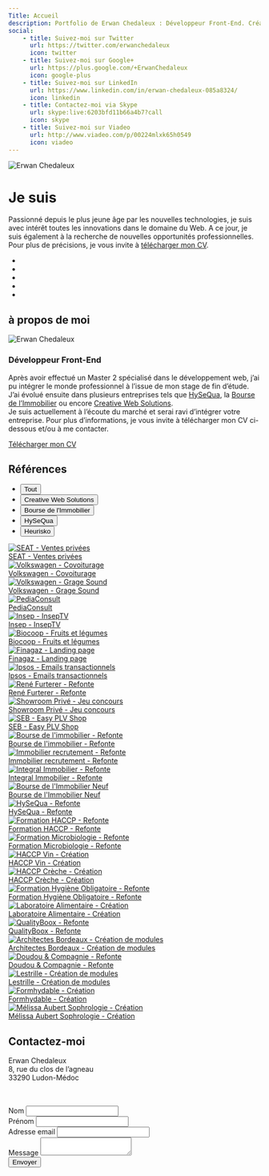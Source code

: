 ```yaml
---
Title: Accueil
description: Portfolio de Erwan Chedaleux : Développeur Front-End. Création de site internet, site dynamique, E-Commerce, Blog, Référencement, Réseaux sociaux.
social:
    - title: Suivez-moi sur Twitter
      url: https://twitter.com/erwanchedaleux
      icon: twitter
    - title: Suivez-moi sur Google+
      url: https://plus.google.com/+ErwanChedaleux
      icon: google-plus
    - title: Suivez-moi sur LinkedIn
      url: https://www.linkedin.com/in/erwan-chedaleux-085a8324/
      icon: linkedin
    - title: Contactez-moi via Skype
      url: skype:live:6203bfd11b66a4b7?call
      icon: skype
    - title: Suivez-moi sur Viadeo
      url: http://www.viadeo.com/p/00224mlxk65h0549
      icon: viadeo
---
```


<div class="sc-home section fp-noscroll active">
    <div class="sch-background">
        <img src="%theme_url%/assets/media/img/home-ls-1280.jpg"
             srcset="%theme_url%/assets/media/img/home-ls-1280.jpg 1280w,
                     %theme_url%/assets/media/img/home-ls-1920.jpg 1920w"
             class="schb-img"
             alt="Erwan Chedaleux" />
    </div>
    <div class="sch-content">
        <h1 class="sch-title-1">Je suis <span class="highlight"><span id="sch-typed"></span></span></h1>
        <p class="sch-text">
            Passionné depuis le plus jeune âge par les <span class="highlight">nouvelles technologies</span>, je suis avec intérêt toutes les innovations dans le domaine du <span class="highlight">Web</span>. A ce jour, je suis également à la recherche de nouvelles <span class="highlight">opportunités professionnelles</span>. Pour plus de précisions, je vous invite à <a href="%theme_url%/assets/media/pdf/cv-erwan-chedaleux.pdf" title="CV de Erwan Chedaleux" target="_blank" class="lnk">télécharger mon CV</a>.
        </p>
        <div class="sch-social-networks">
            <ul class="sch-list">
                <li class="sch-itm">
                    <a href="https://twitter.com/erwanchedaleux" title="Suivez-moi sur Twitter" target="_blank" class="sch-lnk sch-lnk-twitter">
                        <i class="fa fa-twitter"></i>
                    </a>
                </li>
                <li class="sch-itm">
                    <a href="https://plus.google.com/+ErwanChedaleux" title="Suivez-moi sur Google+" target="_blank" class="sch-lnk">
                        <i class="fa fa-google-plus"></i>
                    </a>
                </li>
                <li class="sch-itm">
                    <a href="https://www.linkedin.com/in/erwan-chedaleux-085a8324/" title="Suivez-moi sur LinkedIn" target="_blank" class="sch-lnk">
                        <i class="fa fa-linkedin"></i>
                    </a>
                </li>
                <li class="sch-itm">
                    <a href="skype:live:6203bfd11b66a4b7?call" title="Suivez-moi sur Skype" class="sch-lnk">
                        <i class="fa fa-skype"></i>
                    </a>
                </li>
                <li class="sch-itm">
                    <a href="http://www.viadeo.com/p/00224mlxk65h0549" title="Suivez-moi sur Viadeo" target="_blank" class="sch-lnk">
                        <i class="fa fa-viadeo"></i>
                    </a>
                </li>
            </ul>
        </div>
    </div>
    <a href="#about-me" class="sch-arrow">
        <i class="fa fa-angle-down"></i>
    </a>
</div>
<div class="sc-about-me section fp-noscroll">
    <h2 class="scam-title-1">à propos de moi</h2>
    <div class="scam-content">
        <div class="inner">
            <div class="scam-photo">
                <img src="%theme_url%/assets/media/img/photo-erwan-chedaleux-ls-200.jpg"
                     srcset="%theme_url%/assets/media/img/photo-erwan-chedaleux-ls-200.jpg 200w,
                             %theme_url%/assets/media/img/photo-erwan-chedaleux-ls-300.jpg 300w"
                     class="scam-img"
                     alt="Erwan Chedaleux" />
            </div>
            <div class="scam-text">
                <h3 class="scam-title-2">Développeur Front-End</h3>
                <p class="scam-paragraph">
                    Après avoir effectué un Master 2 spécialisé dans le développement web, j’ai pu intégrer le monde professionnel à l’issue de mon stage de fin d’étude. J’ai évolué ensuite dans plusieurs entreprises tels que <a href="http://www.hysequa.fr/" rel="nofollow" target="_blank" class="lnk">HySeQua</a>, la <a href="https://www.bourse-immobilier.fr/" rel="nofollow" target="_blank" class="lnk">Bourse de l’Immobilier</a> ou encore <a href="https://www.cws-studio.com/" rel="nofollow" target="_blank" class="lnk">Creative Web Solutions</a>. <br />
                    Je suis actuellement à l’écoute du marché et serai ravi d’intégrer votre entreprise. Pour  plus d’informations, je vous invite à télécharger mon CV ci-dessous et/ou à me contacter.
                </p>
                <a href="#" class="scam-btn btns btn-1">
                    <i class="fa fa-file-pdf-o"></i>
                    Télécharger mon CV
                </a>
            </div>
        </div>
    </div>
    <a href="#references" class="scam-arrow">
        <i class="fa fa-angle-down"></i>
    </a>
</div>
<div class="sc-references section">
    <h2 class="scr-title-1">Références</h2>
    <div class="scr-content">
        <div class="inner">
            <div class="scr-filtr-filters">
                <ul class="scrf-list">
                    <li class="scrf-itm" data-filter="all">
                        <button class="btns btn-2 active">Tout</button>
                    </li>
                    <li class="scrf-itm" data-filter="1">
                        <button class="btns btn-2">Creative Web Solutions</button>
                    </li>
                    <li class="scrf-itm" data-filter="2">
                        <button class="btns btn-2">Bourse de l'Immobilier</button>
                    </li>
                    <li class="scrf-itm" data-filter="3">
                        <button class="btns btn-2">HySeQua</button>
                    </li>
                    <li class="scrf-itm" data-filter="4">
                        <button class="btns btn-2">Heurisko</button>
                    </li>
                </ul>
            </div>
            <div class="scr-filtr-container filtr-container">
                <div class="scr-itm filtr-item" data-category="1" data-title="SEAT - Ventes privées">
                    <a href="#" class="scr-lnk" target="_blank" rel="nofollow">
                        <div class="scr-background">
                            <img src="%theme_url%/assets/media/img/logo-seat-ls-216.jpg"
                                 srcset="%theme_url%/assets/media/img/logo-seat-ls-216.jpg 216w,
                                         %theme_url%/assets/media/img/logo-seat-ls-324.jpg 324w"
                                 class="scr-img"
                                 alt="SEAT - Ventes privées" />
                        </div>
                        <div class="scr-caption">SEAT - Ventes privées</div>
                    </a>
                </div>
                <div class="scr-itm filtr-item" data-category="1" data-title="Volkswagen - Covoiturage">
                    <a href="#" class="scr-lnk" target="_blank" rel="nofollow">
                        <div class="scr-background">
                            <img src="%theme_url%/assets/media/img/logo-volkswagen-ls-216.jpg"
                                 srcset="%theme_url%/assets/media/img/logo-volkswagen-ls-216.jpg 216w,
                                         %theme_url%/assets/media/img/logo-volkswagen-ls-324.jpg 324w"
                                 class="scr-img"
                                 alt="Volkswagen - Covoiturage" />
                        </div>
                        <div class="scr-caption">Volkswagen - Covoiturage</div>
                    </a>
                </div>
                <div class="scr-itm filtr-item" data-category="1" data-title="Volkswagen - Grage Sound">
                    <a href="#" class="scr-lnk" target="_blank" rel="nofollow">
                        <div class="scr-background">
                            <img src="%theme_url%/assets/media/img/logo-garagesound-ls-216.jpg"
                                 srcset="%theme_url%/assets/media/img/logo-garagesound-ls-216.jpg 216w,
                                         %theme_url%/assets/media/img/logo-garagesound-ls-324.jpg 324w"
                                 class="scr-img"
                                 alt="Volkswagen - Grage Sound" />
                        </div>
                        <div class="scr-caption">Volkswagen - Grage Sound</div>
                    </a>
                </div>
                <div class="scr-itm filtr-item" data-category="1" data-title="PediaConsult">
                    <a href="#" class="scr-lnk" target="_blank" rel="nofollow">
                        <div class="scr-background">
                            <img src="%theme_url%/assets/media/img/logo-pediaconsult-ls-216.jpg"
                                 srcset="%theme_url%/assets/media/img/logo-pediaconsult-ls-216.jpg 216w,
                                         %theme_url%/assets/media/img/logo-pediaconsult-ls-324.jpg 324w"
                                 class="scr-img"
                                 alt="PediaConsult" />
                        </div>
                        <div class="scr-caption">PediaConsult</div>
                    </a>
                </div>
                <div class="scr-itm filtr-item" data-category="1" data-title="Insep - InsepTV">
                    <a href="#" class="scr-lnk" target="_blank" rel="nofollow">
                        <div class="scr-background">
                            <img src="%theme_url%/assets/media/img/logo-inseptv-ls-216.jpg"
                                 srcset="%theme_url%/assets/media/img/logo-inseptv-ls-216.jpg 216w,
                                         %theme_url%/assets/media/img/logo-inseptv-ls-324.jpg 324w"
                                 class="scr-img"
                                 alt="Insep - InsepTV" />
                        </div>
                        <div class="scr-caption">Insep - InsepTV</div>
                    </a>
                </div>
                <div class="scr-itm filtr-item" data-category="1" data-title="Biocoop - Fruits et légumes">
                    <a href="#" class="scr-lnk" target="_blank" rel="nofollow">
                        <div class="scr-background">
                            <img src="%theme_url%/assets/media/img/logo-biocoop-ls-216.jpg"
                                 srcset="%theme_url%/assets/media/img/logo-biocoop-ls-216.jpg 216w,
                                         %theme_url%/assets/media/img/logo-biocoop-ls-324.jpg 324w"
                                 class="scr-img"
                                 alt="Biocoop - Fruits et légumes" />
                        </div>
                        <div class="scr-caption">Biocoop - Fruits et légumes</div>
                    </a>
                </div>
                <div class="scr-itm filtr-item" data-category="1" data-title="Finagaz - Landing page">
                    <a href="#" class="scr-lnk" target="_blank" rel="nofollow">
                        <div class="scr-background">
                            <img src="%theme_url%/assets/media/img/logo-finagaz-ls-216.jpg"
                                 srcset="%theme_url%/assets/media/img/logo-finagaz-ls-216.jpg 216w,
                                         %theme_url%/assets/media/img/logo-finagaz-ls-324.jpg 324w"
                                 class="scr-img"
                                 alt="Finagaz - Landing page" />
                        </div>
                        <div class="scr-caption">Finagaz - Landing page</div>
                    </a>
                </div>
                <div class="scr-itm filtr-item" data-category="1" data-title="Ipsos - Emails transactionnels">
                    <a href="#" class="scr-lnk" target="_blank" rel="nofollow">
                        <div class="scr-background">
                            <img src="%theme_url%/assets/media/img/logo-ipsos-ls-216.jpg"
                                 srcset="%theme_url%/assets/media/img/logo-ipsos-ls-216.jpg 216w,
                                         %theme_url%/assets/media/img/logo-ipsos-ls-324.jpg 324w"
                                 class="scr-img"
                                 alt="Ipsos - Emails transactionnels" />
                        </div>
                        <div class="scr-caption">Ipsos - Emails transactionnels</div>
                    </a>
                </div>
                <div class="scr-itm filtr-item" data-category="1" data-title="René Furterer - Refonte">
                    <a href="#" class="scr-lnk" target="_blank" rel="nofollow">
                        <div class="scr-background">
                            <img src="%theme_url%/assets/media/img/logo-renefurterer-ls-216.jpg"
                                 srcset="%theme_url%/assets/media/img/logo-renefurterer-ls-216.jpg 216w,
                                         %theme_url%/assets/media/img/logo-renefurterer-ls-324.jpg 324w"
                                 class="scr-img"
                                 alt="René Furterer - Refonte" />
                        </div>
                        <div class="scr-caption">René Furterer - Refonte</div>
                    </a>
                </div>
                <div class="scr-itm filtr-item" data-category="1" data-title="Showroom Privé - Jeu concours">
                    <a href="#" class="scr-lnk" target="_blank" rel="nofollow">
                        <div class="scr-background">
                            <img src="%theme_url%/assets/media/img/logo-showroomprive-ls-216.jpg"
                                 srcset="%theme_url%/assets/media/img/logo-showroomprive-ls-216.jpg 216w,
                                         %theme_url%/assets/media/img/logo-showroomprive-ls-324.jpg 324w"
                                 class="scr-img"
                                 alt="Showroom Privé - Jeu concours" />
                        </div>
                        <div class="scr-caption">Showroom Privé - Jeu concours</div>
                    </a>
                </div>
                <div class="scr-itm filtr-item" data-category="1" data-title="SEB - Easy PLV Shop">
                    <a href="#" class="scr-lnk" target="_blank" rel="nofollow">
                        <div class="scr-background">
                            <img src="%theme_url%/assets/media/img/logo-seb-ls-216.jpg"
                                 srcset="%theme_url%/assets/media/img/logo-seb-ls-216.jpg 216w,
                                         %theme_url%/assets/media/img/logo-seb-ls-324.jpg 324w"
                                 class="scr-img"
                                 alt="SEB - Easy PLV Shop" />
                        </div>
                        <div class="scr-caption">SEB - Easy PLV Shop</div>
                    </a>
                </div>
                <div class="scr-itm filtr-item" data-category="2" data-title="Bourse de l'immobilier - Refonte">
                    <a href="#" class="scr-lnk" target="_blank" rel="nofollow">
                        <div class="scr-background">
                            <img src="%theme_url%/assets/media/img/logo-bourseimmobilier-ls-216.jpg"
                                 srcset="%theme_url%/assets/media/img/logo-bourseimmobilier-ls-216.jpg 216w,
                                         %theme_url%/assets/media/img/logo-bourseimmobilier-ls-324.jpg 324w"
                                 class="scr-img"
                                 alt="Bourse de l'immobilier - Refonte" />
                        </div>
                        <div class="scr-caption">Bourse de l'immobilier - Refonte</div>
                    </a>
                </div>
                <div class="scr-itm filtr-item" data-category="2" data-title="Immobilier recrutement - Refonte">
                    <a href="#" class="scr-lnk" target="_blank" rel="nofollow">
                        <div class="scr-background">
                            <img src="%theme_url%/assets/media/img/logo-bourseimmobilier-ls-216.jpg"
                                 srcset="%theme_url%/assets/media/img/logo-bourseimmobilier-ls-216.jpg 216w,
                                         %theme_url%/assets/media/img/logo-bourseimmobilier-ls-324.jpg 324w"
                                 class="scr-img"
                                 alt="Immobilier recrutement - Refonte" />
                        </div>
                        <div class="scr-caption">Immobilier recrutement - Refonte</div>
                    </a>
                </div>
                <div class="scr-itm filtr-item" data-category="2" data-title="Integral Immobilier - Refonte">
                    <a href="#" class="scr-lnk" target="_blank" rel="nofollow">
                        <div class="scr-background">
                            <img src="%theme_url%/assets/media/img/logo-integralimmobilier-ls-216.jpg"
                                 srcset="%theme_url%/assets/media/img/logo-integralimmobilier-ls-216.jpg 216w,
                                         %theme_url%/assets/media/img/logo-integralimmobilier-ls-324.jpg 324w"
                                 class="scr-img"
                                 alt="Integral Immobilier - Refonte" />
                        </div>
                        <div class="scr-caption">Integral Immobilier - Refonte</div>
                    </a>
                </div>
                <div class="scr-itm filtr-item" data-category="2" data-title="Bourse de l'Immobilier Neuf">
                    <a href="#" class="scr-lnk" target="_blank" rel="nofollow">
                        <div class="scr-background">
                            <img src="%theme_url%/assets/media/img/logo-bourseimmobilierneuf-ls-216.jpg"
                                 srcset="%theme_url%/assets/media/img/logo-bourseimmobilierneuf-ls-216.jpg 216w,
                                         %theme_url%/assets/media/img/logo-bourseimmobilierneuf-ls-324.jpg 324w"
                                 class="scr-img"
                                 alt="Bourse de l'Immobilier Neuf" />
                        </div>
                        <div class="scr-caption">Bourse de l'Immobilier Neuf</div>
                    </a>
                </div>
                <div class="scr-itm filtr-item" data-category="3" data-title="HySeQua - Refonte">
                    <a href="#" class="scr-lnk" target="_blank" rel="nofollow">
                        <div class="scr-background">
                            <img src="%theme_url%/assets/media/img/logo-hysequa-ls-216.jpg"
                                 srcset="%theme_url%/assets/media/img/logo-hysequa-ls-216.jpg 216w,
                                         %theme_url%/assets/media/img/logo-hysequa-ls-324.jpg 324w"
                                 class="scr-img"
                                 alt="HySeQua - Refonte" />
                        </div>
                        <div class="scr-caption">HySeQua - Refonte</div>
                    </a>
                </div>
                <div class="scr-itm filtr-item" data-category="3" data-title="Formation HACCP - Refonte">
                    <a href="#" class="scr-lnk" target="_blank" rel="nofollow">
                        <div class="scr-background">
                            <img src="%theme_url%/assets/media/img/logo-formationhaccp-ls-216.jpg"
                                 srcset="%theme_url%/assets/media/img/logo-formationhaccp-ls-216.jpg 216w,
                                         %theme_url%/assets/media/img/logo-formationhaccp-ls-324.jpg 324w"
                                 class="scr-img"
                                 alt="Formation HACCP - Refonte" />
                        </div>
                        <div class="scr-caption">Formation HACCP - Refonte</div>
                    </a>
                </div>
                <div class="scr-itm filtr-item" data-category="3" data-title="Formation Microbiologie - Refonte">
                    <a href="#" class="scr-lnk" target="_blank" rel="nofollow">
                        <div class="scr-background">
                            <img src="%theme_url%/assets/media/img/logo-formationmicrobiologie-ls-216.jpg"
                                 srcset="%theme_url%/assets/media/img/logo-formationmicrobiologie-ls-216.jpg 216w,
                                         %theme_url%/assets/media/img/logo-formationmicrobiologie-ls-324.jpg 324w"
                                 class="scr-img"
                                 alt="Formation Microbiologie - Refonte" />
                        </div>
                        <div class="scr-caption">Formation Microbiologie - Refonte</div>
                    </a>
                </div>
                <div class="scr-itm filtr-item" data-category="3" data-title="HACCP Vin - Création">
                    <a href="#" class="scr-lnk" target="_blank" rel="nofollow">
                        <div class="scr-background">
                            <img src="%theme_url%/assets/media/img/logo-haccpvin-ls-216.jpg"
                                 srcset="%theme_url%/assets/media/img/logo-haccpvin-ls-216.jpg 216w,
                                         %theme_url%/assets/media/img/logo-haccpvin-ls-324.jpg 324w"
                                 class="scr-img"
                                 alt="HACCP Vin - Création" />
                        </div>
                        <div class="scr-caption">HACCP Vin - Création</div>
                    </a>
                </div>
                <div class="scr-itm filtr-item" data-category="3" data-title="HACCP Crèche - Création">
                    <a href="#" class="scr-lnk" target="_blank" rel="nofollow">
                        <div class="scr-background">
                            <img src="%theme_url%/assets/media/img/logo-haccpcreche-ls-216.jpg"
                                 srcset="%theme_url%/assets/media/img/logo-haccpcreche-ls-216.jpg 216w,
                                         %theme_url%/assets/media/img/logo-haccpcreche-ls-324.jpg 324w"
                                 class="scr-img"
                                 alt="HACCP Crèche - Création" />
                        </div>
                        <div class="scr-caption">HACCP Crèche - Création</div>
                    </a>
                </div>
                <div class="scr-itm filtr-item" data-category="3" data-title="Formation Hygiène Obligatoire - Refonte">
                    <a href="#" class="scr-lnk" target="_blank" rel="nofollow">
                        <div class="scr-background">
                            <img src="%theme_url%/assets/media/img/logo-formationhygieneobligatoire-ls-216.jpg"
                                 srcset="%theme_url%/assets/media/img/logo-formationhygieneobligatoire-ls-216.jpg 216w,
                                         %theme_url%/assets/media/img/logo-formationhygieneobligatoire-ls-324.jpg 324w"
                                 class="scr-img"
                                 alt="Formation Hygiène Obligatoire - Refonte" />
                        </div>
                        <div class="scr-caption">Formation Hygiène Obligatoire - Refonte</div>
                    </a>
                </div>
                <div class="scr-itm filtr-item" data-category="3" data-title="Laboratoire Alimentaire - Création">
                    <a href="#" class="scr-lnk" target="_blank" rel="nofollow">
                        <div class="scr-background">
                            <img src="%theme_url%/assets/media/img/logo-laboratoirealimentaire-ls-216.jpg"
                                 srcset="%theme_url%/assets/media/img/logo-laboratoirealimentaire-ls-216.jpg 216w,
                                         %theme_url%/assets/media/img/logo-laboratoirealimentaire-ls-324.jpg 324w"
                                 class="scr-img"
                                 alt="Laboratoire Alimentaire - Création" />
                        </div>
                        <div class="scr-caption">Laboratoire Alimentaire - Création</div>
                    </a>
                </div>
                <div class="scr-itm filtr-item" data-category="3" data-title="QualityBoox - Refonte">
                    <a href="#" class="scr-lnk" target="_blank" rel="nofollow">
                        <div class="scr-background">
                            <img src="%theme_url%/assets/media/img/logo-qualityboox-ls-216.jpg"
                                 srcset="%theme_url%/assets/media/img/logo-qualityboox-ls-216.jpg 216w,
                                         %theme_url%/assets/media/img/logo-qualityboox-ls-324.jpg 324w"
                                 class="scr-img"
                                 alt="QualityBoox - Refonte" />
                        </div>
                        <div class="scr-caption">QualityBoox - Refonte</div>
                    </a>
                </div>
                <div class="scr-itm filtr-item" data-category="4" data-title="Architectes Bordeaux - Création de modules">
                    <a href="#" class="scr-lnk" target="_blank" rel="nofollow">
                        <div class="scr-background">
                            <img src="%theme_url%/assets/media/img/logo-architectesbordeaux-ls-216.jpg"
                                 srcset="%theme_url%/assets/media/img/logo-architectesbordeaux-ls-216.jpg 216w,
                                         %theme_url%/assets/media/img/logo-architectesbordeaux-ls-324.jpg 324w"
                                 class="scr-img"
                                 alt="Architectes Bordeaux - Création de modules" />
                        </div>
                        <div class="scr-caption">Architectes Bordeaux - Création de modules</div>
                    </a>
                </div>
                <div class="scr-itm filtr-item" data-category="4" data-title="Doudou & Compagnie - Refonte">
                    <a href="#" class="scr-lnk" target="_blank" rel="nofollow">
                        <div class="scr-background">
                            <img src="%theme_url%/assets/media/img/logo-doudouetcompagnie-ls-216.jpg"
                                 srcset="%theme_url%/assets/media/img/logo-doudouetcompagnie-ls-216.jpg 216w,
                                         %theme_url%/assets/media/img/logo-doudouetcompagnie-ls-324.jpg 324w"
                                 class="scr-img"
                                 alt="Doudou & Compagnie - Refonte" />
                        </div>
                        <div class="scr-caption">Doudou & Compagnie - Refonte</div>
                    </a>
                </div>
                <div class="scr-itm filtr-item" data-category="4" data-title="Lestrille - Création de modules">
                    <a href="#" class="scr-lnk" target="_blank" rel="nofollow">
                        <div class="scr-background">
                            <img src="%theme_url%/assets/media/img/logo-lestrille-ls-216.jpg"
                                 srcset="%theme_url%/assets/media/img/logo-lestrille-ls-216.jpg 216w,
                                         %theme_url%/assets/media/img/logo-lestrille-ls-324.jpg 324w"
                                 class="scr-img"
                                 alt="Lestrille - Création de modules" />
                        </div>
                        <div class="scr-caption">Lestrille - Création de modules</div>
                    </a>
                </div>
                <div class="scr-itm filtr-item" data-category="5" data-title="Formhydable - Création">
                    <a href="#" class="scr-lnk" target="_blank" rel="nofollow">
                        <div class="scr-background">
                            <img src="%theme_url%/assets/media/img/logo-formhydable-ls-216.jpg"
                                 srcset="%theme_url%/assets/media/img/logo-formhydable-ls-216.jpg 216w,
                                         %theme_url%/assets/media/img/logo-formhydable-ls-324.jpg 324w"
                                 class="scr-img"
                                 alt="Formhydable - Création" />
                        </div>
                        <div class="scr-caption">Formhydable - Création</div>
                    </a>
                </div>
                <div class="scr-itm filtr-item" data-category="5" data-title="Mélissa Aubert Sophrologie - Création">
                    <a href="#" class="scr-lnk" target="_blank" rel="nofollow">
                        <div class="scr-background">
                            <img src="%theme_url%/assets/media/img/logo-melissaaubertsophrologie-ls-216.jpg"
                                 srcset="%theme_url%/assets/media/img/logo-melissaaubertsophrologie-ls-216.jpg 216w,
                                         %theme_url%/assets/media/img/logo-melissaaubertsophrologie-ls-324.jpg 324w"
                                 class="scr-img"
                                 alt="Mélissa Aubert Sophrologie - Création" />
                        </div>
                        <div class="scr-caption">Mélissa Aubert Sophrologie - Création</div>
                    </a>
                </div>
            </div>
        </div>
    </div>
    <a href="#contact" class="scr-arrow">
        <i class="fa fa-angle-down"></i>
    </a>
</div>
<div class="sc-contact section fp-noscroll">
    <div class="scc-content">
        <div class="inner">
            <div class="scc-infos">
                <div class="scc-text">
                    <h2 class="scc-title-1">Contactez-moi</h2>
                    <p class="scc-paragraph">
                        <span class="highlight">Erwan Chedaleux</span><br />
                        8, rue du clos de l’agneau<br />
                        33290 Ludon-Médoc<br /><br />
                        <img src="%theme_url%/assets/media/img/email-ls-263.png"
                             srcset="%theme_url%/assets/media/img/email-ls-263.png 263w,
                                     %theme_url%/assets/media/img/email-ls-350.png 350w"
                             class="scc-email"
                             alt="" />
                         <img src="%theme_url%/assets/media/img/phone-ls-131.png"
                              srcset="%theme_url%/assets/media/img/phone-ls-131.png 131w,
                                      %theme_url%/assets/media/img/phone-ls-175.png 175w"
                              class="scc-phone"
                              alt="" />
                    </p>
                </div>
                <div class="scc-arrow-1">
                    <i class="fa fa-arrow-circle-right"></i>
                </div>
            </div>
            <div class="scc-form">
                <form class="forms contact-form" role="form" method="post">
                    <div class="fields field-text form-group">
                        <label class="labels labels-placeholder" for="contact_form_lastname">Nom</label>
                        <input type="text" id="contact_form_lastname" name="contact_form_lastname" value="" class="inputs input-text form-control" data-smk-msg="Veuillez renseigner votre nom." required>
                    </div>
                    <div class="fields field-text form-group">
                        <label class="labels labels-placeholder" for="contact_form_firstname">Prénom</label>
                        <input type="text" id="contact_form_firstname" name="contact_form_firstname" value="" class="inputs input-text form-control" data-smk-msg="Veuillez renseigner votre prénom." required>
                    </div>
                    <div class="fields field-text form-group">
                        <label class="labels labels-placeholder" for="contact_form_email">Adresse email</label>
                        <input type="email" id="contact_form_email" name="contact_form_email" value="" class="inputs input-text form-control" data-smk-msg="Veuillez renseigner une adresse email valide." required>
                    </div>
                    <div class="fields field-textarea form-group">
                        <label class="labels labels-placeholder" for="contact_form_message">Message</label>
                        <textarea id="contact_form_message" name="contact_form_message" class="inputs input-textarea form-control" data-smk-msg="Veuillez renseigner un message." required></textarea>
                    </div>
                    <div class="fields field-submit">
                        <button type="submit" name="contact_form_submit" value="true" class="btns btn-1 btn-submit">Envoyer</button>
                    </div>
                </form>
                <div class="scc-arrow-2">
                    <i class="fa fa-arrow-circle-right"></i>
                </div>
            </div>
        </div>
    </div>
</div>
